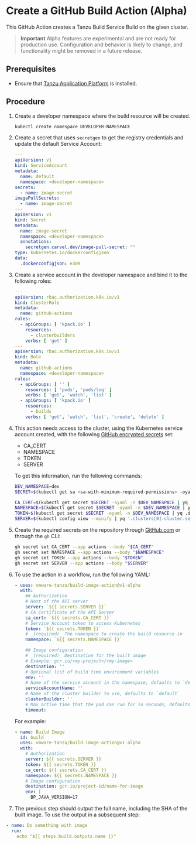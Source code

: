 # Create a GitHub Build Action (Alpha)

This GitHub Action creates a Tanzu Build Service Build on the given cluster.

> **Important** Alpha features are experimental and are not ready for production use. Configuration
> and behavior is likely to change, and functionality might be removed in a future release.

## Prerequisites

- Ensure that [Tanzu Application Platform](../install-intro.hbs.md) is installed.

## Procedure

1. Create a developer namespace where the build resource will be created.

    ```bash
    kubectl create namespace DEVELOPER-NAMESPACE
    ```

2. Create a secret that uses `secretgen` to get the registry credentials and update the default
Service Account:

    ```yaml
    ---
    apiVersion: v1
    kind: ServiceAccount
    metadata:
      name: default
      namespace: <developer-namespace>
    secrets:
      - name: image-secret
    imagePullSecrets:
      - name: image-secret
    ---
    apiVersion: v1
    kind: Secret
    metadata:
      name: image-secret
      namespace: <developer-namespace>
      annotations:
        secretgen.carvel.dev/image-pull-secret: ""
    type: kubernetes.io/dockerconfigjson
    data:
      .dockerconfigjson: e30K
    ```

3. Create a service account in the developer namespace and bind it to the following roles:

    ```yaml
    ---
    apiVersion: rbac.authorization.k8s.io/v1
    kind: ClusterRole
    metadata:
      name: github-actions
    rules:
      - apiGroups: [ 'kpack.io' ]
        resources:
          - clusterbuilders
        verbs: [ 'get' ]
    ---
    apiVersion: rbac.authorization.k8s.io/v1
    kind: Role
    metadata:
      name: github-actions
      namespace: <developer-namespace>
    rules:
      - apiGroups: [ '' ]
        resources: [ 'pods', 'pods/log' ]
        verbs: [ 'get', 'watch', 'list' ]
      - apiGroups: [ 'kpack.io' ]
        resources:
          - builds
        verbs: [ 'get', 'watch', 'list', 'create', 'delete' ]
    ```

4. This action needs access to the cluster, using the Kubernetes service account created, with the
following [GitHub encrypted secrets](https://docs.github.com/en/actions/security-guides/encrypted-secrets) set:

    - CA_CERT
    - NAMESPACE
    - TOKEN
    - SERVER

    To get this information, run the following commands:

    ```bash
    DEV_NAMESPACE=dev
    SECRET=$(kubectl get sa <sa-with-minimum-required-permissions> -oyaml -n $DEV_NAMESPACE | yq '.secrets[0].name')

    CA_CERT=$(kubectl get secret $SECRET -oyaml -n $DEV_NAMESPACE | yq '.data."ca.crt"')
    NAMESPACE=$(kubectl get secret $SECRET -oyaml -n $DEV_NAMESPACE | yq .data.namespace | base64 -d)
    TOKEN=$(kubectl get secret $SECRET -oyaml -n $DEV_NAMESPACE | yq .data.token | base64 -d)
    SERVER=$(kubectl config view --minify | yq '.clusters[0].cluster.server')
    ```

5. Create the required secrets on the repository
through [GitHub.com](https://docs.github.com/en/actions/security-guides/encrypted-secrets#creating-encrypted-secrets-for-a-repository)
or through the `gh` CLI:

    ```bash
    gh secret set CA_CERT --app actions --body "$CA_CERT"
    gh secret set NAMESPACE --app actions --body "$NAMESPACE"
    gh secret set TOKEN --app actions --body "$TOKEN"
    gh secret set SERVER --app actions --body "$SERVER"
    ```

6. To use the action in a workflow, run the following YAML:

    ```yaml
    - uses: vmware-tanzu/build-image-action@v1-alpha
      with:
        ## Authorization
        # Host of the API server
        server: `${{ secrets.SERVER }}`
        # CA Certificate of the API Server
        ca_cert: `${{ secrets.CA_CERT }}`
        # Service Account token to access Kubernetes
        token: `${{ secrets.TOKEN }}`
        # _(required)_ The namespace to create the build resource in
        namespace: `${{ secrets.NAMESPACE }}`

        ## Image configuration
        # _(required)_ Destination for the built image
        # Example: gcr.io/<my-project>/<my-image>
        destination: ''
        # Optional list of build time environment variables
        env: ''
        # Name of the service account in the namespace, defaults to `default`
        serviceAccountName: ''
        # Name of the cluster builder to use, defaults to `default`
        clusterBuilder: ''
        # Max active time that the pod can run for in seconds, defaults to 3600
        timeout:
    ```

    For example:

    ```yaml
    - name: Build Image
      id: build
      uses: vmware-tanzu/build-image-action@v1-alpha
      with:
        # Authorization
        server: ${{ secrets.SERVER }}
        token: ${{ secrets.TOKEN }}
        ca_cert: ${{ secrets.CA_CERT }}
        namespace: ${{ secrets.NAMESPACE }}
        # Image configuration
        destination: gcr.io/project-id/name-for-image
        env: |
          BP_JAVA_VERSION=17
    ```

7. The previous step should output the full name, including the SHA of the built image. To use the
output in a subsequent step:

  ```yaml
  - name: Do something with image
    run:
      echo "${{ steps.build.outputs.name }}"
  ```
